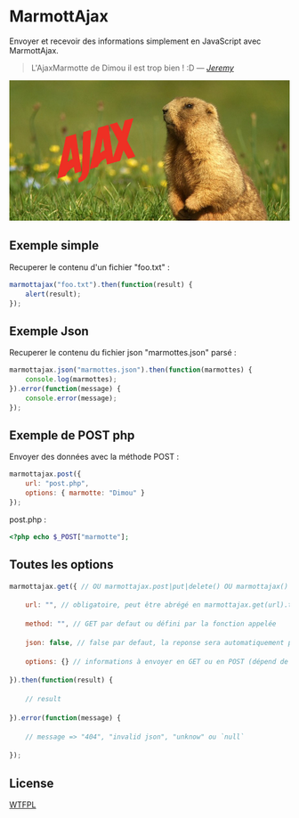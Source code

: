 MarmottAjax
=========

Envoyer et recevoir des informations simplement en JavaScript avec MarmottAjax.

> L'AjaxMarmotte de Dimou il est trop bien ! :D
> — *[Jeremy](https://twitter.com/jeremy__fr/status/473053329787211778)*

![Logo](image.jpg "logo")

Exemple simple
----

Recuperer le contenu d'un fichier "foo.txt" :

```javascript
marmottajax("foo.txt").then(function(result) {
    alert(result);
});
```

Exemple Json
----

Recuperer le contenu du fichier json "marmottes.json" parsé :

```javascript
marmottajax.json("marmottes.json").then(function(marmottes) {
	console.log(marmottes);
}).error(function(message) {
	console.error(message);
});
```

Exemple de POST php
----

Envoyer des données avec la méthode POST :

```javascript
marmottajax.post({
    url: "post.php",
    options: { marmotte: "Dimou" }
});
```
post.php :
```php
<?php echo $_POST["marmotte"];
```

Toutes les options
----

```javascript
marmottajax.get({ // OU marmottajax.post|put|delete() OU marmottajax()

    url: "", // obligatoire, peut être abrégé en marmottajax.get(url).then(callback); (voir premier exemple)

    method: "", // GET par defaut ou défini par la fonction appelée

    json: false, // false par defaut, la reponse sera automatiquement parsé si "true"

    options: {} // informations à envoyer en GET ou en POST (dépend de la méthode)

}).then(function(result) {

    // result

}).error(function(message) {

    // message => "404", "invalid json", "unknow" ou `null`

});
```

License
----

[WTFPL](http://www.wtfpl.net/)